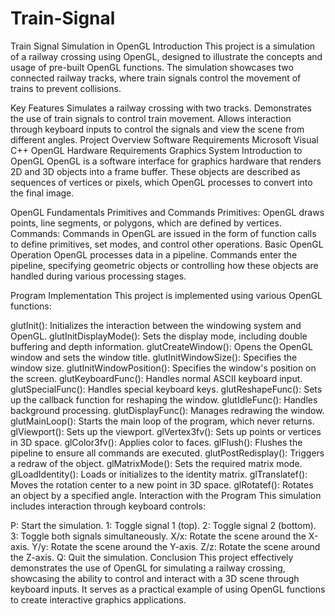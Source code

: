 # Train-Signal
Train Signal Simulation in OpenGL
Introduction
This project is a simulation of a railway crossing using OpenGL, designed to illustrate the concepts and usage of pre-built OpenGL functions. The simulation showcases two connected railway tracks, where train signals control the movement of trains to prevent collisions.

Key Features
Simulates a railway crossing with two tracks.
Demonstrates the use of train signals to control train movement.
Allows interaction through keyboard inputs to control the signals and view the scene from different angles.
Project Overview
Software Requirements
Microsoft Visual C++
OpenGL
Hardware Requirements
Graphics System
Introduction to OpenGL
OpenGL is a software interface for graphics hardware that renders 2D and 3D objects into a frame buffer. These objects are described as sequences of vertices or pixels, which OpenGL processes to convert into the final image.

OpenGL Fundamentals
Primitives and Commands
Primitives: OpenGL draws points, line segments, or polygons, which are defined by vertices.
Commands: Commands in OpenGL are issued in the form of function calls to define primitives, set modes, and control other operations.
Basic OpenGL Operation
OpenGL processes data in a pipeline. Commands enter the pipeline, specifying geometric objects or controlling how these objects are handled during various processing stages.

Program Implementation
This project is implemented using various OpenGL functions:

glutInit(): Initializes the interaction between the windowing system and OpenGL.
glutInitDisplayMode(): Sets the display mode, including double buffering and depth information.
glutCreateWindow(): Opens the OpenGL window and sets the window title.
glutInitWindowSize(): Specifies the window size.
glutInitWindowPosition(): Specifies the window's position on the screen.
glutKeyboardFunc(): Handles normal ASCII keyboard input.
glutSpecialFunc(): Handles special keyboard keys.
glutReshapeFunc(): Sets up the callback function for reshaping the window.
glutIdleFunc(): Handles background processing.
glutDisplayFunc(): Manages redrawing the window.
glutMainLoop(): Starts the main loop of the program, which never returns.
glViewport(): Sets up the viewport.
glVertex3fv(): Sets up points or vertices in 3D space.
glColor3fv(): Applies color to faces.
glFlush(): Flushes the pipeline to ensure all commands are executed.
glutPostRedisplay(): Triggers a redraw of the object.
glMatrixMode(): Sets the required matrix mode.
glLoadIdentity(): Loads or initializes to the identity matrix.
glTranslatef(): Moves the rotation center to a new point in 3D space.
glRotatef(): Rotates an object by a specified angle.
Interaction with the Program
This simulation includes interaction through keyboard controls:

P: Start the simulation.
1: Toggle signal 1 (top).
2: Toggle signal 2 (bottom).
3: Toggle both signals simultaneously.
X/x: Rotate the scene around the X-axis.
Y/y: Rotate the scene around the Y-axis.
Z/z: Rotate the scene around the Z-axis.
Q: Quit the simulation.
Conclusion
This project effectively demonstrates the use of OpenGL for simulating a railway crossing, showcasing the ability to control and interact with a 3D scene through keyboard inputs. It serves as a practical example of using OpenGL functions to create interactive graphics applications.
